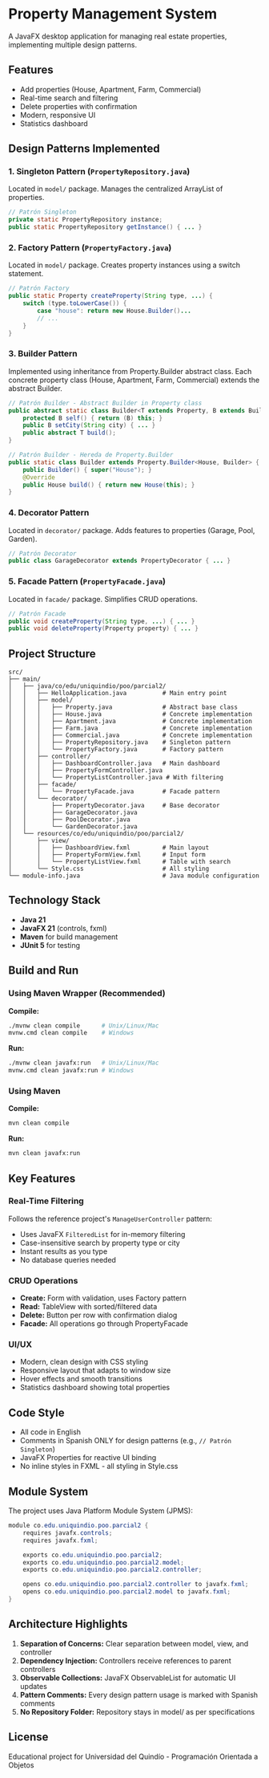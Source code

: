 # Property Management System

A JavaFX desktop application for managing real estate properties, implementing multiple design patterns.

## Features

- Add properties (House, Apartment, Farm, Commercial)
- Real-time search and filtering
- Delete properties with confirmation
- Modern, responsive UI
- Statistics dashboard

## Design Patterns Implemented

### 1. **Singleton Pattern** (`PropertyRepository.java`)
Located in `model/` package. Manages the centralized ArrayList of properties.

```java
// Patrón Singleton
private static PropertyRepository instance;
public static PropertyRepository getInstance() { ... }
```

### 2. **Factory Pattern** (`PropertyFactory.java`)
Located in `model/` package. Creates property instances using a switch statement.

```java
// Patrón Factory
public static Property createProperty(String type, ...) {
    switch (type.toLowerCase()) {
        case "house": return new House.Builder()...
        // ...
    }
}
```

### 3. **Builder Pattern**
Implemented using inheritance from Property.Builder abstract class. Each concrete property class (House, Apartment, Farm, Commercial) extends the abstract Builder.

```java
// Patrón Builder - Abstract Builder in Property class
public abstract static class Builder<T extends Property, B extends Builder<T, B>> {
    protected B self() { return (B) this; }
    public B setCity(String city) { ... }
    public abstract T build();
}

// Patrón Builder - Hereda de Property.Builder
public static class Builder extends Property.Builder<House, Builder> {
    public Builder() { super("House"); }
    @Override
    public House build() { return new House(this); }
}
```

### 4. **Decorator Pattern**
Located in `decorator/` package. Adds features to properties (Garage, Pool, Garden).

```java
// Patrón Decorator
public class GarageDecorator extends PropertyDecorator { ... }
```

### 5. **Facade Pattern** (`PropertyFacade.java`)
Located in `facade/` package. Simplifies CRUD operations.

```java
// Patrón Facade
public void createProperty(String type, ...) { ... }
public void deleteProperty(Property property) { ... }
```

## Project Structure

```
src/
├── main/
│   ├── java/co/edu/uniquindio/poo/parcial2/
│   │   ├── HelloApplication.java          # Main entry point
│   │   ├── model/
│   │   │   ├── Property.java              # Abstract base class
│   │   │   ├── House.java                 # Concrete implementation
│   │   │   ├── Apartment.java             # Concrete implementation
│   │   │   ├── Farm.java                  # Concrete implementation
│   │   │   ├── Commercial.java            # Concrete implementation
│   │   │   ├── PropertyRepository.java    # Singleton pattern
│   │   │   └── PropertyFactory.java       # Factory pattern
│   │   ├── controller/
│   │   │   ├── DashboardController.java   # Main dashboard
│   │   │   ├── PropertyFormController.java
│   │   │   └── PropertyListController.java # With filtering
│   │   ├── facade/
│   │   │   └── PropertyFacade.java        # Facade pattern
│   │   └── decorator/
│   │       ├── PropertyDecorator.java     # Base decorator
│   │       ├── GarageDecorator.java
│   │       ├── PoolDecorator.java
│   │       └── GardenDecorator.java
│   └── resources/co/edu/uniquindio/poo/parcial2/
│       ├── view/
│       │   ├── DashboardView.fxml         # Main layout
│       │   ├── PropertyFormView.fxml      # Input form
│       │   └── PropertyListView.fxml      # Table with search
│       └── Style.css                      # All styling
└── module-info.java                       # Java module configuration
```

## Technology Stack

- **Java 21**
- **JavaFX 21** (controls, fxml)
- **Maven** for build management
- **JUnit 5** for testing

## Build and Run

### Using Maven Wrapper (Recommended)

**Compile:**
```bash
./mvnw clean compile      # Unix/Linux/Mac
mvnw.cmd clean compile    # Windows
```

**Run:**
```bash
./mvnw clean javafx:run   # Unix/Linux/Mac
mvnw.cmd clean javafx:run # Windows
```

### Using Maven

**Compile:**
```bash
mvn clean compile
```

**Run:**
```bash
mvn clean javafx:run
```

## Key Features

### Real-Time Filtering
Follows the reference project's `ManageUserController` pattern:
- Uses JavaFX `FilteredList` for in-memory filtering
- Case-insensitive search by property type or city
- Instant results as you type
- No database queries needed

### CRUD Operations
- **Create:** Form with validation, uses Factory pattern
- **Read:** TableView with sorted/filtered data
- **Delete:** Button per row with confirmation dialog
- **Facade:** All operations go through PropertyFacade

### UI/UX
- Modern, clean design with CSS styling
- Responsive layout that adapts to window size
- Hover effects and smooth transitions
- Statistics dashboard showing total properties

## Code Style

- All code in English
- Comments in Spanish ONLY for design patterns (e.g., `// Patrón Singleton`)
- JavaFX Properties for reactive UI binding
- No inline styles in FXML - all styling in Style.css

## Module System

The project uses Java Platform Module System (JPMS):

```java
module co.edu.uniquindio.poo.parcial2 {
    requires javafx.controls;
    requires javafx.fxml;

    exports co.edu.uniquindio.poo.parcial2;
    exports co.edu.uniquindio.poo.parcial2.model;
    exports co.edu.uniquindio.poo.parcial2.controller;

    opens co.edu.uniquindio.poo.parcial2.controller to javafx.fxml;
    opens co.edu.uniquindio.poo.parcial2.model to javafx.fxml;
}
```

## Architecture Highlights

1. **Separation of Concerns:** Clear separation between model, view, and controller
2. **Dependency Injection:** Controllers receive references to parent controllers
3. **Observable Collections:** JavaFX ObservableList for automatic UI updates
4. **Pattern Comments:** Every design pattern usage is marked with Spanish comments
5. **No Repository Folder:** Repository stays in model/ as per specifications

## License

Educational project for Universidad del Quindío - Programación Orientada a Objetos
